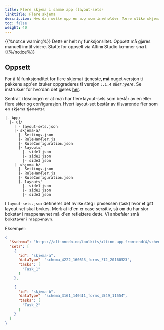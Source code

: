 ```yaml
---
title: Flere skjema i samme app (layout-sets)
linktitle: Flere skjema
description: Hvordan sette opp en app som inneholder flere ulike skjema.
toc: false
weight: 40
---
```


{{%notice warning%}}
Dette er helt ny funksjonalitet. Oppsett må gjøres manuelt inntil videre. Støtte for oppsett via Altinn Studio kommer snart.
{{%/notice%}}

## Oppsett

For å få funksjonalitet for flere skjema i tjeneste, **må** nuget-versjon til pakkene app'en bruker oppgraderes til versjon `3.1.4` _eller nyere_.
Se instrukser for hvordan det gjøres [her](../../../../maintainance/dependencies).

Sentralt i løsningen er at man har flere layout-sets som består av en eller flere sider og configurasjon. Hvert layout-set består av tilsvarende filer som en skjema tjenester.

```
|- App/
  |- ui/
    | - layout-sets.json
    |- skjema-a/
      |- Settings.json
      |- RuleHandler.js
      |- RuleConfiguration.json
      |- layouts/
        |- side1.json
        |- side2.json
        |- side3.json
    |- skjema-b/
      |- Settings.json
      |- RuleHandler.js
      |- RuleConfiguration.json
      |- layouts/
        |- side1.json
        |- side2.json
        |- side3.json  
```


I `layout-sets.json` defineres det hvilke steg i prosessen (task) hvor et gitt layout-set skal brukes.
Merk at id'en er case sensitiv, så om du har stor bokstav i mappenavnet må id'en reflektere dette. Vi anbefaler små bokstaver i mappenavn.

Eksempel:

```json
{
  "$schema": "https://altinncdn.no/toolkits/altinn-app-frontend/4/schemas/json/layout/layout-sets.schema.v1.json",
  "sets": [
    {
      "id": "skjema-a",
      "dataType": "schema_4222_160523_forms_212_20160523",
      "tasks": [
        "Task_1"
      ]
    },

    {
      "id": "skjema-b",
      "dataType": "schema_3161_140411_forms_1549_11554",
      "tasks": [
        "Task_2"
      ]
    }
  ]
}
```
